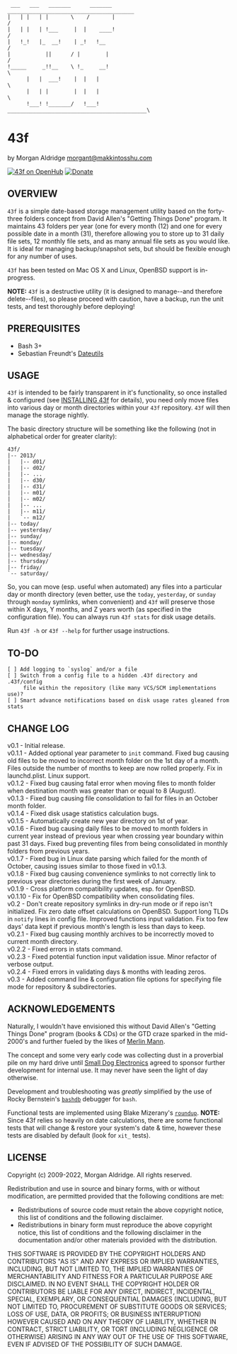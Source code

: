      ___   ___   _______      _______   ________________________________________
    |   | |   | |       \    /       |                                         /
    |   | |   | !___     |  |    ____!                                        /
    |   !_!   |_  __!    | _!   !__                                          /
    |           ||      / |        |                                        /
    !_____     _!!__    \ !_     __!                                        \
          |   |  ___!    |  |   |                                            \
          |   | |        |  |   |                                             \
          !___! !_______/   !___!  ____________________________________________\

43f
===

by Morgan Aldridge <morgant@makkintosshu.com>

[![43f on OpenHub](https://www.openhub.net/p/makkintosshu-43f/widgets/project_thin_badge.gif)](https://www.openhub.net/p/makkintosshu-43f) [![Donate](https://img.shields.io/badge/Donate-PayPal-green.svg)](https://www.paypal.com/cgi-bin/webscr?cmd=_donations&business=DBY3R8ARLDELE&currency_code=USD&source=url)

OVERVIEW
--------

`43f` is a simple date-based storage management utility based on the forty-three
folders concept from David Allen's "Getting Things Done" program. It maintains 
43 folders per year (one for every month (12) and one for every possible date in
a month (31), therefore allowing you to store up to 31 daily file sets, 12 
monthly file sets, and as many annual file sets as you would like. It is ideal 
for managing backup/snapshot sets, but should be flexible enough for any number 
of uses.

`43f` has been tested on Mac OS X and Linux, OpenBSD support is in-progress.

**NOTE:** `43f` is a destructive utility (it is designed to manage--and
therefore delete--files), so please proceed with caution, have a backup, 
run the unit tests, and test thoroughly before deploying!

PREREQUISITES
-------------

* Bash 3+
* Sebastian Freundt's [Dateutils](http://www.fresse.org/dateutils/)

USAGE
-----

`43f` is intended to be fairly transparent in it's functionality, so once 
installed & configured (see [INSTALLING 43f](INSTALLING.md) for details),
you need only move files into various day or month directories within your
`43f` repository. `43f` will then manage the storage nightly.

The basic directory structure will be something like the following (not in
alphabetical order for greater clarity):

    43f/
    |-- 2013/
    |   |-- d01/
    |   |-- d02/
    |   |-- ...
    |   |-- d30/
    |   |-- d31/
    |   |-- m01/
    |   |-- m02/
    |   |-- ...
    |   |-- m11/
    |   `-- m12/
    |-- today/
    |-- yesterday/
    |-- sunday/
    |-- monday/
    |-- tuesday/
    |-- wednesday/
    |-- thursday/
    |-- friday/
    `-- saturday/

So, you can move (esp. useful when automated) any files into a particular 
day or month directory (even better, use the `today`, `yesterday`, or 
`sunday` through `monday` symlinks, when convenient) and `43f` will 
preserve those within X days, Y months, and Z years worth (as specified
in the configuration file). You can always run `43f stats` for disk usage 
details.

Run `43f -h` or `43f --help` for further usage instructions.

TO-DO
-----

    [ ] Add logging to `syslog` and/or a file
    [ ] Switch from a config file to a hidden .43f directory and .43f/config
         file within the repository (like many VCS/SCM implementations use)?
    [ ] Smart advance notifications based on disk usage rates gleaned from stats

CHANGE LOG
----------

v0.1   - Initial release.  
v0.1.1 - Added optional year parameter to `init` command. Fixed bug causing old
         files to be moved to incorrect month folder on the 1st day of a month.
         Files outside the number of months to keep are now rolled properly. Fix
         in launchd.plist. Linux support.  
v0.1.2 - Fixed bug causing fatal error when moving files to month folder when 
         destination month was greater than or equal to 8 (August).  
v0.1.3 - Fixed bug causing file consolidation to fail for files in an October 
         month folder.  
v0.1.4 - Fixed disk usage statistics calculation bugs.  
v0.1.5 - Automatically create new year directory on 1st of year.  
v0.1.6 - Fixed bug causing daily files to be moved to month folders in current
         year instead of previous year when crossing year boundary within past
         31 days. Fixed bug preventing files from being consolidated in monthly
         folders from previous years.  
v0.1.7 - Fixed bug in Linux date parsing which failed for the month of October,
         causing issues similar to those fixed in v0.1.3.  
v0.1.8 - Fixed bug causing convenience symlinks to not correctly link to 
         previous year directories during the first week of January.  
v0.1.9 - Cross platform compatibility updates, esp. for OpenBSD.  
v0.1.10 - Fix for OpenBSD compatibility when consolidating files.  
v0.2   - Don't create repository symlinks in dry-run mode or if repo isn't
         initialized. Fix zero date offset calculations on OpenBSD. Support
         long TLDs in `notify` lines in config file. Improved functions input
         validation. Fix too few days' data kept if previous month's length
         is less than days to keep.  
v0.2.1 - Fixed bug causing monthly archives to be incorrectly moved to current
         month directory.  
v0.2.2 - Fixed errors in stats command.  
v0.2.3 - Fixed potential function input validation issue. Minor refactor of
         verbose output.  
v0.2.4 - Fixed errors in validating days & months with leading zeros.  
v0.3   - Added command line & configuration file options for
         specifying file mode for repository & subdirectories.

ACKNOWLEDGEMENTS
----------------

Naturally, I wouldn't have envisioned this without David Allen's "Getting Things
Done" program (books & CDs) or the GTD craze sparked in the mid-2000's and
further fueled by the likes of [Merlin Mann](http://43folders.com/).

The concept and some very early code was collecting dust in a proverbial pile 
on my hard drive until [Small Dog Electronics](http://www.smalldog.com/) 
agreed to sponsor further development for internal use. It may never have seen
the light of day otherwise.

Development and troubleshooting was _greatly_ simplified by the use of Rocky 
Bernstein's [`bashdb`](http://bashdb.sourceforge.net/) debugger for `bash`.

Functional tests are implemented using Blake Mizerany's [`roundup`](https://github.com/bmizerany/roundup).
**NOTE:** Since 43f relies so heavily on date calculations, there are some
functional tests that will change & restore your system's date & time, however
these tests are disabled by default (look for `xit_` tests).

LICENSE
-------

Copyright (c) 2009-2022, Morgan Aldridge. All rights reserved.

Redistribution and use in source and binary forms, with or without 
modification, are permitted provided that the following conditions are met:

- Redistributions of source code must retain the above copyright notice, this 
  list of conditions and the following disclaimer.
- Redistributions in binary form must reproduce the above copyright notice, 
  this list of conditions and the following disclaimer in the documentation 
  and/or other materials provided with the distribution.

THIS SOFTWARE IS PROVIDED BY THE COPYRIGHT HOLDERS AND CONTRIBUTORS "AS IS" 
AND ANY EXPRESS OR IMPLIED WARRANTIES, INCLUDING, BUT NOT LIMITED TO, THE 
IMPLIED WARRANTIES OF MERCHANTABILITY AND FITNESS FOR A PARTICULAR PURPOSE ARE
DISCLAIMED. IN NO EVENT SHALL THE COPYRIGHT HOLDER OR CONTRIBUTORS BE LIABLE 
FOR ANY DIRECT, INDIRECT, INCIDENTAL, SPECIAL, EXEMPLARY, OR CONSEQUENTIAL 
DAMAGES (INCLUDING, BUT NOT LIMITED TO, PROCUREMENT OF SUBSTITUTE GOODS OR 
SERVICES; LOSS OF USE, DATA, OR PROFITS; OR BUSINESS INTERRUPTION) HOWEVER 
CAUSED AND ON ANY THEORY OF LIABILITY, WHETHER IN CONTRACT, STRICT LIABILITY, 
OR TORT (INCLUDING NEGLIGENCE OR OTHERWISE) ARISING IN ANY WAY OUT OF THE USE 
OF THIS SOFTWARE, EVEN IF ADVISED OF THE POSSIBILITY OF SUCH DAMAGE.
